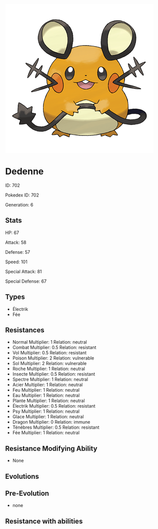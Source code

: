 ![](https://raw.githubusercontent.com/PokeAPI/sprites/master/sprites/pokemon/other/official-artwork/702.png)

# Dedenne
ID: 702

Pokedex ID: 702

Generation: 6

## Stats

HP: 67

Attack: 58

Defense: 57

Speed: 101

Special Attack: 81

Special Defense: 67

## Types

- Électrik
- Fée
## Resistances

- Normal Multiplier: 1 Relation: neutral
- Combat Multiplier: 0.5 Relation: resistant
- Vol Multiplier: 0.5 Relation: resistant
- Poison Multiplier: 2 Relation: vulnerable
- Sol Multiplier: 2 Relation: vulnerable
- Roche Multiplier: 1 Relation: neutral
- Insecte Multiplier: 0.5 Relation: resistant
- Spectre Multiplier: 1 Relation: neutral
- Acier Multiplier: 1 Relation: neutral
- Feu Multiplier: 1 Relation: neutral
- Eau Multiplier: 1 Relation: neutral
- Plante Multiplier: 1 Relation: neutral
- Électrik Multiplier: 0.5 Relation: resistant
- Psy Multiplier: 1 Relation: neutral
- Glace Multiplier: 1 Relation: neutral
- Dragon Multiplier: 0 Relation: immune
- Ténèbres Multiplier: 0.5 Relation: resistant
- Fée Multiplier: 1 Relation: neutral
## Resistance Modifying Ability

- None

## Evolutions

## Pre-Evolution

- none

## Resistance with abilities
